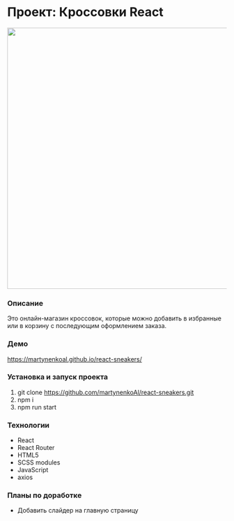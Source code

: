 # Проект: Кроссовки React
<img src="https://github.com/martynenkoAl/react-sneakers/assets/121212086/ab804f57-828d-4aab-a453-dafc7563e90f" width="600" />

### Описание
Это онлайн-магазин кроссовок, которые можно добавить в избранные или в корзину с последующим оформлением заказа.  

### Демо   
https://martynenkoal.github.io/react-sneakers/

### Установка и запуск проекта   
1. git clone https://github.com/martynenkoAl/react-sneakers.git
2. npm i
3. npm run start

### Технологии
* React
* React Router
* HTML5
* SCSS modules
* JavaScript
* axios

### Планы по доработке
* Добавить слайдер на главную страницу
